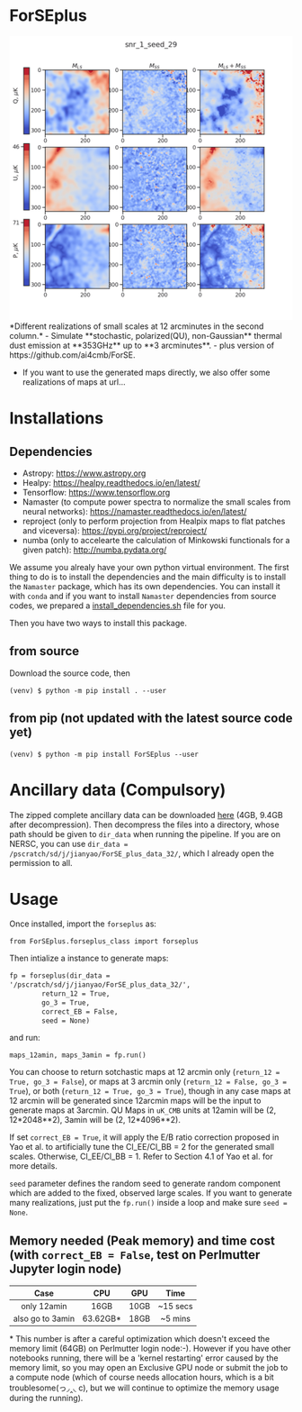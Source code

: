 # ForSEplus

<img src="snr_1.gif"/>
*Different realizations of small scales at 12 arcminutes in the second column.*
- Simulate **stochastic, polarized(QU), non-Gaussian** thermal dust emission at **353GHz** up to **3 arcminutes**.
- plus version of https://github.com/ai4cmb/ForSE.

- If you want to use the generated maps directly, we also offer some realizations of maps at url...

# Installations
## Dependencies  

- Astropy: https://www.astropy.org
- Healpy: https://healpy.readthedocs.io/en/latest/
- Tensorflow: https://www.tensorflow.org
- Namaster (to compute power spectra to normalize the small scales from neural networks): https://namaster.readthedocs.io/en/latest/
- reproject (only to perform projection from Healpix maps to flat patches and viceversa): https://pypi.org/project/reproject/
- numba (only to accelearte the calculation of Minkowski functionals for a given patch): http://numba.pydata.org/

We assume you alrealy have your own python virtual environment. 
The first thing to do is to install the dependencies and the main difficulty is to install the `Namaster` package, which has its own dependencies. You can install it with `conda` and if you want to install `Namaster` dependencies from source codes, we prepared a [install_dependencies.sh](install_dependencies.sh) file for you. 

Then you have two ways to install this package. 

## from source
Download the source code, then 

    (venv) $ python -m pip install . --user

## from pip (not updated with the latest source code yet)
    (venv) $ python -m pip install ForSEplus --user

# Ancillary data (Compulsory)
The zipped complete ancillary data can be downloaded [here](https://drive.google.com/file/d/1dqRQBc2832HpQHQx6dQzkwTkT71kSQiw/view?usp=sharing) (4GB, 9.4GB after decompression). Then decompress the files into a directory, whose path should be given to `dir_data` when running the pipeline. If you are on NERSC, you can use `dir_data = /pscratch/sd/j/jianyao/ForSE_plus_data_32/`, which I already open the permission to all. 

# Usage
Once installed, import the `forseplus` as:

    from ForSEplus.forseplus_class import forseplus
    
Then intialize a instance to generate maps:

    fp = forseplus(dir_data = '/pscratch/sd/j/jianyao/ForSE_plus_data_32/', 
            return_12 = True,
            go_3 = True,
            correct_EB = False, 
            seed = None)

and run:

    maps_12amin, maps_3amin = fp.run()
    
You can choose to return sotchastic maps at 12 arcmin only (`return_12 = True, go_3 = False`), or maps at 3 arcmin only (`return_12 = False, go_3 = True`), or both (`return_12 = True, go_3 = True`), though in any case maps at 12 arcmin will be generated since 12arcmin maps will be the input to generate maps at 3arcmin. QU Maps in `uK_CMB` units at 12amin will be (2, 12\*2048\*\*2), 3amin will be (2, 12*4096\*\*2).

If set `correct_EB = True`, it will apply the E/B ratio correction proposed in Yao et al. to artificially tune the Cl_EE/Cl_BB = 2 for the generated small scales. Otherwise, Cl_EE/Cl_BB = 1. Refer to Section 4.1 of Yao et al. for more details. 

`seed` parameter defines the random seed to generate random component which are added to the fixed, observed large scales. If you want to generate many realizations, just put the `fp.run()` inside a loop and make sure `seed = None`.

## Memory needed (Peak memory) and time cost (with `correct_EB = False`, test on Perlmutter Jupyter login node)

|       Case       |  CPU  | GPU |   Time   |
| :--------------: | :---: | :-: | :------: |
|   only 12amin    |  16GB | 10GB | ~15 secs |
| also go to 3amin | 63.62GB* | 18GB | ~5 mins  |

\* This number is after a careful optimization which doesn't exceed the memory limit (64GB) on Perlmutter login node:-).  However if you have other notebooks running, there will be a 'kernel restarting' error caused by the memory limit, so you may open an Exclusive GPU node or submit the job to a compute node (which of course needs allocation hours, which is a bit troublesome(っ◞‸◟ c), but we will continue to optimize the memory usage during the running).
    
